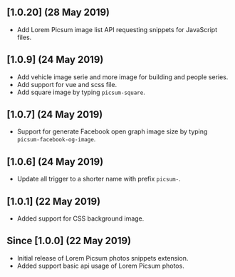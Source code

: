 
## [1.0.20] (28 May 2019)
- Add Lorem Picsum image list API requesting snippets for JavaScript files.

## [1.0.9] (24 May 2019)
- Add vehicle image serie and more image for building and people series.
- Add support for vue and scss file.
- Add square image by typing `picsum-square`.

## [1.0.7] (24 May 2019)
- Support for generate Facebook open graph image size by typing `picsum-facebook-og-image`.

## [1.0.6] (24 May 2019)
- Update all trigger to a shorter name with prefix `picsum-`.

## [1.0.1] (22 May 2019)
- Added support for CSS background image.

## Since [1.0.0] (22 May 2019)
- Initial release of Lorem Picsum photos snippets extension.
- Added support basic api usage of Lorem Picsum photos.